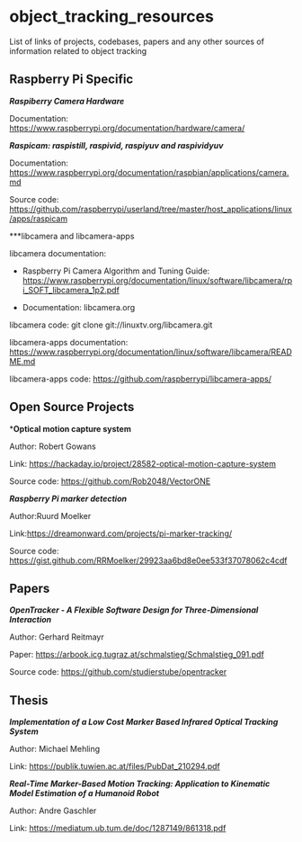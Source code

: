 # object_tracking_resources
List of links of projects, codebases, papers and any other sources of information related to object tracking

## Raspberry Pi Specific

***Raspiberry Camera Hardware***

Documentation: https://www.raspberrypi.org/documentation/hardware/camera/

***Raspicam: raspistill, raspivid, raspiyuv and raspividyuv***

Documentation: https://www.raspberrypi.org/documentation/raspbian/applications/camera.md

Source code: https://github.com/raspberrypi/userland/tree/master/host_applications/linux/apps/raspicam


***libcamera and libcamera-apps

libcamera documentation: 

 - Raspberry Pi Camera Algorithm and Tuning Guide: https://www.raspberrypi.org/documentation/linux/software/libcamera/rpi_SOFT_libcamera_1p2.pdf
 
 - Documentation: libcamera.org

libcamera code: git clone git://linuxtv.org/libcamera.git

libcamera-apps documentation: https://www.raspberrypi.org/documentation/linux/software/libcamera/README.md

libcamera-apps code: https://github.com/raspberrypi/libcamera-apps/

## Open Source Projects

***Optical motion capture system**

Author: Robert Gowans

Link: https://hackaday.io/project/28582-optical-motion-capture-system

Source code: https://github.com/Rob2048/VectorONE

***Raspberry Pi marker detection***

Author:Ruurd Moelker

Link:https://dreamonward.com/projects/pi-marker-tracking/

Source code: https://gist.github.com/RRMoelker/29923aa6bd8e0ee533f37078062c4cdf

## Papers

***OpenTracker - A Flexible Software Design for Three-Dimensional Interaction***

Author: Gerhard Reitmayr

Paper: https://arbook.icg.tugraz.at/schmalstieg/Schmalstieg_091.pdf

Source code: https://github.com/studierstube/opentracker

## Thesis

***Implementation of a Low Cost Marker Based Infrared Optical Tracking System***

Author: Michael Mehling

Link: https://publik.tuwien.ac.at/files/PubDat_210294.pdf

***Real-Time Marker-Based Motion Tracking: Application to Kinematic Model Estimation of a Humanoid Robot***

Author: Andre Gaschler

Link: https://mediatum.ub.tum.de/doc/1287149/861318.pdf
